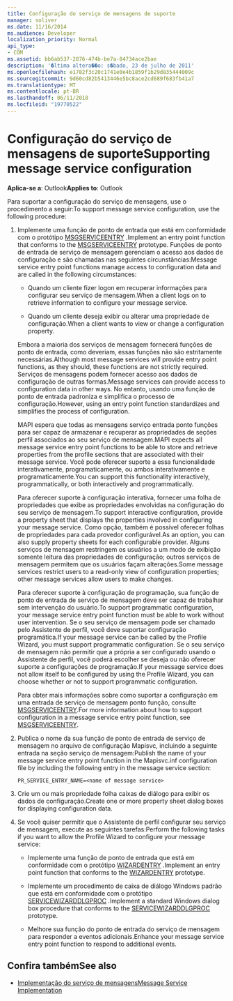 ```yaml
---
title: Configuração do serviço de mensagens de suporte
manager: soliver
ms.date: 11/16/2014
ms.audience: Developer
localization_priority: Normal
api_type:
- COM
ms.assetid: bb6ab537-2876-474b-be7a-84734ace2bae
description: '�ltima altera��o: s�bado, 23 de julho de 2011'
ms.openlocfilehash: e1782f3c20c1741e0e4b1859f1b29d835444009c
ms.sourcegitcommit: 9d60cd82b5413446e5bc8ace2cd689f683fb41a7
ms.translationtype: MT
ms.contentlocale: pt-BR
ms.lasthandoff: 06/11/2018
ms.locfileid: "19770522"
---
```

# <a name="supporting-message-service-configuration"></a><span data-ttu-id="1e0a7-103">Configuração do serviço de mensagens de suporte</span><span class="sxs-lookup"><span data-stu-id="1e0a7-103">Supporting message service configuration</span></span>
  
<span data-ttu-id="1e0a7-104">**Aplica-se a**: Outlook</span><span class="sxs-lookup"><span data-stu-id="1e0a7-104">**Applies to**: Outlook</span></span> 
  
<span data-ttu-id="1e0a7-105">Para suportar a configuração do serviço de mensagens, use o procedimento a seguir:</span><span class="sxs-lookup"><span data-stu-id="1e0a7-105">To support message service configuration, use the following procedure:</span></span>
  
1. <span data-ttu-id="1e0a7-106">Implemente uma função de ponto de entrada que está em conformidade com o protótipo [MSGSERVICEENTRY](msgserviceentry.md) .</span><span class="sxs-lookup"><span data-stu-id="1e0a7-106">Implement an entry point function that conforms to the [MSGSERVICEENTRY](msgserviceentry.md) prototype.</span></span> <span data-ttu-id="1e0a7-107">Funções de ponto de entrada de serviço de mensagem gerenciam o acesso aos dados de configuração e são chamadas nas seguintes circunstâncias:</span><span class="sxs-lookup"><span data-stu-id="1e0a7-107">Message service entry point functions manage access to configuration data and are called in the following circumstances:</span></span> 
    
   - <span data-ttu-id="1e0a7-108">Quando um cliente fizer logon em recuperar informações para configurar seu serviço de mensagem.</span><span class="sxs-lookup"><span data-stu-id="1e0a7-108">When a client logs on to retrieve information to configure your message service.</span></span>
    
   - <span data-ttu-id="1e0a7-109">Quando um cliente deseja exibir ou alterar uma propriedade de configuração.</span><span class="sxs-lookup"><span data-stu-id="1e0a7-109">When a client wants to view or change a configuration property.</span></span> 
    
   <span data-ttu-id="1e0a7-110">Embora a maioria dos serviços de mensagem fornecerá funções de ponto de entrada, como deveriam, essas funções não são estritamente necessárias.</span><span class="sxs-lookup"><span data-stu-id="1e0a7-110">Although most message services will provide entry point functions, as they should, these functions are not strictly required.</span></span> <span data-ttu-id="1e0a7-111">Serviços de mensagens podem fornecer acesso aos dados de configuração de outras formas.</span><span class="sxs-lookup"><span data-stu-id="1e0a7-111">Message services can provide access to configuration data in other ways.</span></span> <span data-ttu-id="1e0a7-112">No entanto, usando uma função de ponto de entrada padroniza e simplifica o processo de configuração.</span><span class="sxs-lookup"><span data-stu-id="1e0a7-112">However, using an entry point function standardizes and simplifies the process of configuration.</span></span>
    
   <span data-ttu-id="1e0a7-113">MAPI espera que todas as mensagens serviço entrada ponto funções para ser capaz de armazenar e recuperar as propriedades de seções perfil associados ao seu serviço de mensagem.</span><span class="sxs-lookup"><span data-stu-id="1e0a7-113">MAPI expects all message service entry point functions to be able to store and retrieve properties from the profile sections that are associated with their message service.</span></span> <span data-ttu-id="1e0a7-114">Você pode oferecer suporte a essa funcionalidade interativamente, programaticamente, ou ambos interativamente e programaticamente.</span><span class="sxs-lookup"><span data-stu-id="1e0a7-114">You can support this functionality interactively, programmatically, or both interactively and programmatically.</span></span>
    
   <span data-ttu-id="1e0a7-115">Para oferecer suporte à configuração interativa, fornecer uma folha de propriedades que exibe as propriedades envolvidas na configuração do seu serviço de mensagem.</span><span class="sxs-lookup"><span data-stu-id="1e0a7-115">To support interactive configuration, provide a property sheet that displays the properties involved in configuring your message service.</span></span> <span data-ttu-id="1e0a7-116">Como opção, também é possível oferecer folhas de propriedades para cada provedor configurável.</span><span class="sxs-lookup"><span data-stu-id="1e0a7-116">As an option, you can also supply property sheets for each configurable provider.</span></span> <span data-ttu-id="1e0a7-117">Alguns serviços de mensagem restringem os usuários a um modo de exibição somente leitura das propriedades de configuração; outros serviços de mensagem permitem que os usuários façam alterações.</span><span class="sxs-lookup"><span data-stu-id="1e0a7-117">Some message services restrict users to a read-only view of configuration properties; other message services allow users to make changes.</span></span>
    
   <span data-ttu-id="1e0a7-118">Para oferecer suporte à configuração de programação, sua função de ponto de entrada de serviço de mensagem deve ser capaz de trabalhar sem intervenção do usuário.</span><span class="sxs-lookup"><span data-stu-id="1e0a7-118">To support programmatic configuration, your message service entry point function must be able to work without user intervention.</span></span> <span data-ttu-id="1e0a7-119">Se o seu serviço de mensagem pode ser chamado pelo Assistente de perfil, você deve suportar configuração programática.</span><span class="sxs-lookup"><span data-stu-id="1e0a7-119">If your message service can be called by the Profile Wizard, you must support programmatic configuration.</span></span> <span data-ttu-id="1e0a7-120">Se o seu serviço de mensagem não permitir que a própria a ser configurado usando o Assistente de perfil, você poderá escolher se deseja ou não oferecer suporte a configurações de programação.</span><span class="sxs-lookup"><span data-stu-id="1e0a7-120">If your message service does not allow itself to be configured by using the Profile Wizard, you can choose whether or not to support programmatic configuration.</span></span>
    
   <span data-ttu-id="1e0a7-121">Para obter mais informações sobre como suportar a configuração em uma entrada de serviço de mensagem ponto função, consulte [MSGSERVICEENTRY](msgserviceentry.md).</span><span class="sxs-lookup"><span data-stu-id="1e0a7-121">For more information about how to support configuration in a message service entry point function, see [MSGSERVICEENTRY](msgserviceentry.md).</span></span>
    
2. <span data-ttu-id="1e0a7-122">Publica o nome da sua função de ponto de entrada de serviço de mensagem no arquivo de configuração Mapisvc, incluindo a seguinte entrada na seção serviço de mensagem:</span><span class="sxs-lookup"><span data-stu-id="1e0a7-122">Publish the name of your message service entry point function in the Mapisvc.inf configuration file by including the following entry in the message service section:</span></span>
    
   `PR_SERVICE_ENTRY_NAME=<name of message service>`
    
3. <span data-ttu-id="1e0a7-123">Crie um ou mais propriedade folha caixas de diálogo para exibir os dados de configuração.</span><span class="sxs-lookup"><span data-stu-id="1e0a7-123">Create one or more property sheet dialog boxes for displaying configuration data.</span></span>
    
4. <span data-ttu-id="1e0a7-124">Se você quiser permitir que o Assistente de perfil configurar seu serviço de mensagem, execute as seguintes tarefas:</span><span class="sxs-lookup"><span data-stu-id="1e0a7-124">Perform the following tasks if you want to allow the Profile Wizard to configure your message service:</span></span>
    
   - <span data-ttu-id="1e0a7-125">Implemente uma função de ponto de entrada que está em conformidade com o protótipo [WIZARDENTRY](wizardentry.md) .</span><span class="sxs-lookup"><span data-stu-id="1e0a7-125">Implement an entry point function that conforms to the [WIZARDENTRY](wizardentry.md) prototype.</span></span> 
    
   - <span data-ttu-id="1e0a7-126">Implemente um procedimento de caixa de diálogo Windows padrão que está em conformidade com o protótipo [SERVICEWIZARDDLGPROC](servicewizarddlgproc.md) .</span><span class="sxs-lookup"><span data-stu-id="1e0a7-126">Implement a standard Windows dialog box procedure that conforms to the [SERVICEWIZARDDLGPROC](servicewizarddlgproc.md) prototype.</span></span> 
    
   - <span data-ttu-id="1e0a7-127">Melhore sua função do ponto de entrada do serviço de mensagem para responder a eventos adicionais.</span><span class="sxs-lookup"><span data-stu-id="1e0a7-127">Enhance your message service entry point function to respond to additional events.</span></span>
    
## <a name="see-also"></a><span data-ttu-id="1e0a7-128">Confira também</span><span class="sxs-lookup"><span data-stu-id="1e0a7-128">See also</span></span>

- [<span data-ttu-id="1e0a7-129">Implementação do serviço de mensagens</span><span class="sxs-lookup"><span data-stu-id="1e0a7-129">Message Service Implementation</span></span>](message-service-implementation.md)

